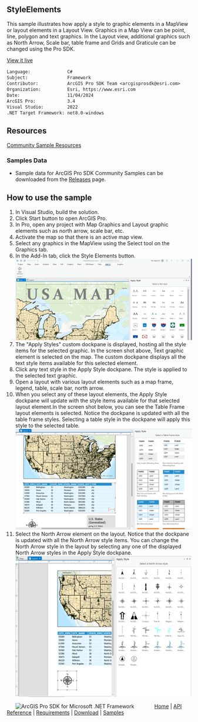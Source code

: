 ## StyleElements

<!-- TODO: Write a brief abstract explaining this sample -->
This sample illustrates how apply a style to graphic elements in a MapView or layout elements in a Layout View. Graphics in a Map View can be point, line, polygon and text graphics. In the Layout view, additional graphics such as North Arrow, Scale bar, table frame and Grids and Graticule can be changed using the Pro SDK.  
  


<a href="https://pro.arcgis.com/en/pro-app/sdk/" target="_blank">View it live</a>

<!-- TODO: Fill this section below with metadata about this sample-->
```
Language:              C#
Subject:               Framework
Contributor:           ArcGIS Pro SDK Team <arcgisprosdk@esri.com>
Organization:          Esri, https://www.esri.com
Date:                  11/04/2024
ArcGIS Pro:            3.4
Visual Studio:         2022
.NET Target Framework: net8.0-windows
```

## Resources

[Community Sample Resources](https://github.com/Esri/arcgis-pro-sdk-community-samples#resources)

### Samples Data

* Sample data for ArcGIS Pro SDK Community Samples can be downloaded from the [Releases](https://github.com/Esri/arcgis-pro-sdk-community-samples/releases) page.  

## How to use the sample
<!-- TODO: Explain how this sample can be used. To use images in this section, create the image file in your sample project's screenshots folder. Use relative url to link to this image using this syntax: ![My sample Image](FacePage/SampleImage.png) -->
1. In Visual Studio, build the solution.
2. Click Start button to open ArcGIS Pro.  
3. In Pro, open any project with Map Graphics and Layout graphic elements such as north arrow, scale bar, etc.  
4. Activate the map so that there is an active map view.  
5. Select any graphics in the MapView using the Select tool on the Graphics tab.  
6. In the Add-In tab, click the Style Elements button.  
![UI](Screenshots/StyleElements.png)  
7. The "Apply Styles" custom dockpane is displayed, hosting all the style items for the selected graphic. In the screen shot above, Text graphic element is selected on the map.  The custom dockpane displays all the text style items available for this selected element.  
8. Click any text style in the Apply Style dockpane. The style is applied to the selected text graphic.  
9. Open a layout with various layout elements such as a map frame, legend, table, scale bar, north arrow.  
10. When you select any of these layout elements, the Apply Style  dockpane will update with the style items available for that selected layout element.In the screen shot below, you can see the Table Frame layout elements is selected. Notice the dockpane is updated with all the table frame styles. Selecting a table style in the dockpane will apply this style to the selected table.  
![UI](Screenshots/LayoutTableFrameStyle.png)      
11. Select the North Arrow element on the layout. Notice that the dockpane is updated with all the North Arrow style items. You can change the North Arrow style in the layout by selecting any one of the displayed North Arrow styles in the Apply Style dockpane.  
![UI](Screenshots/LayoutNorthArrow.png)     
  

<!-- End -->

&nbsp;&nbsp;&nbsp;&nbsp;&nbsp;&nbsp;<img src="https://esri.github.io/arcgis-pro-sdk/images/ArcGISPro.png"  alt="ArcGIS Pro SDK for Microsoft .NET Framework" height = "20" width = "20" align="top"  >
&nbsp;&nbsp;&nbsp;&nbsp;&nbsp;&nbsp;&nbsp;&nbsp;&nbsp;&nbsp;&nbsp;&nbsp;
[Home](https://github.com/Esri/arcgis-pro-sdk/wiki) | <a href="https://pro.arcgis.com/en/pro-app/latest/sdk/api-reference" target="_blank">API Reference</a> | [Requirements](https://github.com/Esri/arcgis-pro-sdk/wiki#requirements) | [Download](https://github.com/Esri/arcgis-pro-sdk/wiki#installing-arcgis-pro-sdk-for-net) | <a href="https://github.com/esri/arcgis-pro-sdk-community-samples" target="_blank">Samples</a>
